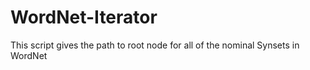 # WordNet-Iterator
This script gives the path to root node for all of the nominal Synsets in WordNet
